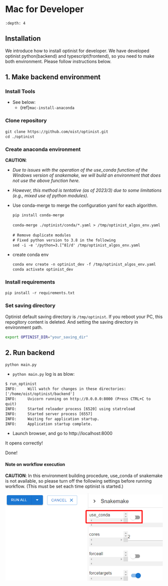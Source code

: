 Mac for Developer
=================

```{contents}
:depth: 4
```

## Installation

We introduce how to install optinist for developer.
We have developed optinist python(backend) and typescript(frontend), so you need to make both environment.
Please follow instructions below.

## 1. Make backend environment

### Install Tools

- See below:
  - {ref}`mac-install-anaconda`

### Clone repository

```
git clone https://github.com/oist/optinist.git
cd ./optinist
```

### Create anaconda environment

**CAUTION**:
- *Due to issues with the operation of the use_conda function of the Windows version of snakemake, we will build an environment that does not use the above function here.*
- *However, this method is tentative (as of 2023/3) due to some limitations (e.g., mixed use of python modules).*


- Use conda-merge to merge the configuration yaml for each algorithm.
  ```
  pip install conda-merge

  conda-merge ./optinist/conda/*.yaml > /tmp/optinist_algos_env.yaml

  # Remove duplicate modules
  # Fixed python version to 3.8 in the following
  sed -i -e '/python=3.[^8]/d' /tmp/optinist_algos_env.yaml
  ```

- create conda env
  ```
  conda env create -n optinist_dev -f /tmp/optinist_algos_env.yaml
  conda activate optinist_dev
  ```

### Install requirements

```
pip install -r requirements.txt
```

### Set saving directory

Optinist default saving directory is `/tmp/optinist`. If you reboot your PC, this repogitory content is deleted. And setting the saving directory in environment path.
```bash
export OPTINIST_DIR="your_saving_dir"
```

<!--
## 2. Create virtualenv

Under maintenance...
-->

## 2. Run backend

```
python main.py
```
- `python main.py` log is as blow:
```
$ run_optinist
INFO:     Will watch for changes in these directories: ['/home/oist/optinist/backend']
INFO:     Uvicorn running on http://0.0.0.0:8000 (Press CTRL+C to quit)
INFO:     Started reloader process [6520] using statreload
INFO:     Started server process [6557]
INFO:     Waiting for application startup.
INFO:     Application startup complete.
```
- Launch browser, and go to http://localhost:8000

It opens correctly!

Done!

#### Note on workflow execution

**CAUTION**:
In this environment building procedure, use_conda of snakemake is not available, so please turn off the following settings before running workflow. (This must be set each time optinist is started.)

![テスト画像](../_static/installation/snakemake_use_conda.png)
